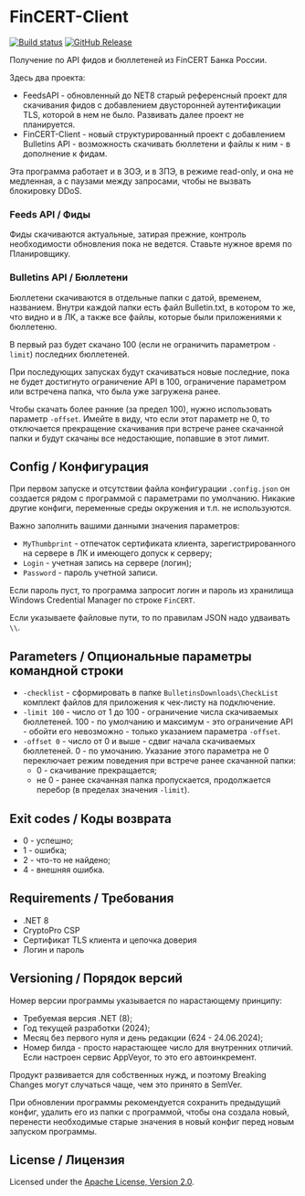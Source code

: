 # FinCERT-Client
[![Build status](https://ci.appveyor.com/api/projects/status/hpsbfj3qds34i4yb?svg=true)](https://ci.appveyor.com/project/diev/fincert-client)
[![GitHub Release](https://img.shields.io/github/release/diev/FinCERT-Client.svg)](https://github.com/diev/FinCERT-Client/releases/latest)

Получение по API фидов и бюллетеней из FinCERT Банка России.

Здесь два проекта:

* FeedsAPI - обновленный до NET8 старый референсный проект для скачивания
фидов с добавлением двусторонней аутентификации TLS, которой в нем не было.
Развивать далее проект не планируется.
* FinCERT-Client - новый структурированный проект с добавлением Bulletins
API - возможность скачивать бюллетени и файлы к ним - в дополнение к фидам.

Эта программа работает и в ЗОЭ, и в ЗПЭ, в режиме read-only, и она не
медленная, а с паузами между запросами, чтобы не вызвать блокировку DDoS.

### Feeds API / Фиды

Фиды скачиваются актуальные, затирая прежние, контроль необходимости
обновления пока не ведется. Ставьте нужное время по Планировщику.

### Bulletins API / Бюллетени 

Бюллетени скачиваются в отдельные папки с датой, временем, названием.
Внутри каждой папки есть файл Bulletin.txt, в котором то же, что видно и
в ЛК, а также все файлы, которые были приложениями к бюллетеню.

В первый раз будет скачано 100 (если не ограничить параметром `-limit`)
последних бюллетеней.

При последующих запусках будут скачиваться новые последние, пока не будет
достигнуто ограничение API в 100, ограничение параметром или встречена
папка, что была уже загружена ранее.

Чтобы скачать более ранние (за предел 100), нужно использовать параметр
`-offset`. Имейте в виду, что если этот параметр не 0, то отключается
прекращение скачивания при встрече ранее скачанной папки и будут скачаны
все недостающие, попавшие в этот лимит.

## Config / Конфигурация

При первом запуске и отсутствии файла конфигурации `.config.json` он
создается рядом с программой с параметрами по умолчанию.
Никакие другие конфиги, переменные среды окружения и т.п. не используются.

Важно заполнить вашими данными значения параметров:

* `MyThumbprint` - отпечаток сертификата клиента, зарегистрированного на
сервере в ЛК и имеющего допуск к серверу;
* `Login` - учетная запись на сервере (логин);
* `Password` - пароль учетной записи.

Если пароль пуст, то программа запросит логин и пароль из хранилища
Windows Credential Manager по строке `FinCERT`.

Если указываете файловые пути, то по правилам JSON надо удваивать `\\`.

## Parameters / Опциональные параметры командной строки

* `-checklist` - сформировать в папке `BulletinsDownloads\CheckList`
комплект файлов для приложения к чек-листу на подключение.
* `-limit 100` - число от 1 до 100 - ограничение числа скачиваемых
бюллетеней. 100 - по умолчанию и максимум - это ограничение API - обойти
его невозможно - только указанием параметра `-offset`.
* `-offset 0` - число от 0 и выше - сдвиг начала скачиваемых бюллетеней.
0 - по умочанию. Указание этого параметра не 0 переключает режим поведения
при встрече ранее скачанной папки:
  * 0 - скачивание прекращается;
  * не 0 - ранее скачанная папка пропускается, продолжается перебор (в
пределах значения `-limit`).

## Exit codes / Коды возврата

* 0 - успешно;
* 1 - ошибка;
* 2 - что-то не найдено;
* 4 - внешняя ошибка.

## Requirements / Требования

* .NET 8
* CryptoPro CSP
* Сертификат TLS клиента и цепочка доверия
* Логин и пароль

## Versioning / Порядок версий

Номер версии программы указывается по нарастающему принципу:

* Требуемая версия .NET (8);
* Год текущей разработки (2024);
* Месяц без первого нуля и день редакции (624 - 24.06.2024);
* Номер билда - просто нарастающее число для внутренних отличий.
Если настроен сервис AppVeyor, то это его автоинкремент.

Продукт развивается для собственных нужд, и поэтому
Breaking Changes могут случаться чаще, чем это принято в SemVer.

При обновлении программы рекомендуется сохранить предыдущий конфиг,
удалить его из папки с программой, чтобы она создала новый, перенести
необходимые старые значения в новый конфиг перед новым запуском
программы.

## License / Лицензия

Licensed under the [Apache License, Version 2.0](LICENSE).
